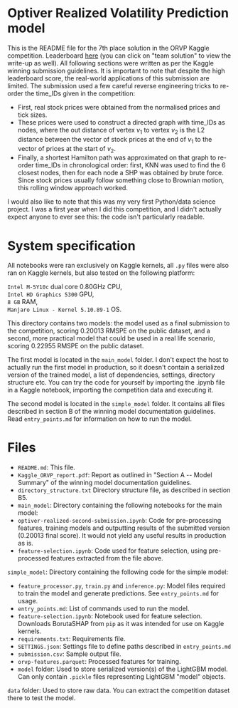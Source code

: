 # Optiver Realized Volatility Prediction model

This is the README file for the 7th place solution in the ORVP Kaggle competition. Leaderboard [here](https://www.kaggle.com/competitions/optiver-realized-volatility-prediction/leaderboard) (you can click on "team solution" to view the write-up as well). All following sections were written as per the Kaggle winning submission guidelines. It is important to note that despite the high leaderboard score, the real-world applications of this submission are limited. The submission used a few careful reverse engineering tricks to re-order the time_IDs given in the competition:

- First, real stock prices were obtained from the normalised prices and tick sizes.
- These prices were used to construct a directed graph with time_IDs as nodes, where the out distance of vertex $v_1$ to vertex $v_2$ is the L2 distance between the vector of stock prices at the end of $v_1$ to the vector of prices at the start of $v_2$.
- Finally, a shortest Hamilton path was approximated on that graph to re-order time_IDs in chronological order: first, KNN was used to find the 6 closest nodes, then for each node a SHP was obtained by brute force. Since stock prices usually follow something close to Brownian motion, this rolling window approach worked.

I would also like to note that this was my very first Python/data science project. I was a first year when I did this competition, and I didn't actually expect anyone to ever see this: the code isn't particularly readable.

# System specification

All notebooks were ran exclusively on Kaggle kernels, all `.py` files were also ran on Kaggle kernels, but also tested on the following platform:

`Intel M-5Y10c` dual core 0.80GHz CPU,<br />
`Intel HD Graphics 5300` GPU,<br />
`8 GB` RAM,<br />
`Manjaro Linux - Kernel 5.10.89-1` OS.<br />

This directory contains two models: the model used as a final submission to the competition, scoring 0.20013 RMSPE on the public dataset, and a second, more practical model that could be used in a real life scenario, scoring 0.22955 RMSPE on the public dataset.

The first model is located in the `main_model` folder. I don't expect the host to actually run the first model in production, so it doesn't contain a serialized version of the trained model, a list of dependencies, settings, directory structure etc. You can try the code for yourself by importing the .ipynb file in a Kaggle notebook, importing the competition data and executing it.

The second model is located in the `simple_model` folder. It contains all files described in section B of the winning model documentation guidelines. Read `entry_points.md` for information on how to run the model.

# Files
- `README.md`: This file.
- `Kaggle_ORVP_report.pdf`: Report as outlined in "Section A -- Model Summary" of the winning model documentation guidelines.
- `directory_structure.txt` Directory structure file, as described in section B5.
- `main_model`: Directory containing the following notebooks for the main model:
- `optiver-realized-second-submission.ipynb`: Code for pre-processing features, training models and outputting results of the submitted version (0.20013 final score). It would not yield any useful results in production as is.
- `feature-selection.ipynb`: Code used for feature selection, using pre-processed features extracted from the file above.
 
`simple_model`: Directory containing the following code for the simple model:

- `feature_processor.py`, `train.py` and `inference.py`: Model files required to train the model and generate predictions. See `entry_points.md` for usage.
- `entry_points.md`: List of commands used to run the model.
- `feature-selection.ipynb`: Notebook used for feature selection. Downloads BorutaSHAP from `pip` as it was intended for use on Kaggle kernels.
- `requirements.txt`: Requirements file.
- `SETTINGS.json`: Settings file to define paths described in `entry_points.md`
- `submission.csv`: Sample output file.
- `orvp-features.parquet`: Processed features for training.
- `model` folder: Used to store serialized version(s) of the LightGBM model. Can only contain `.pickle` files representing LightGBM "model" objects.

`data` folder: Used to store raw data. You can extract the competition dataset there to test the model.
